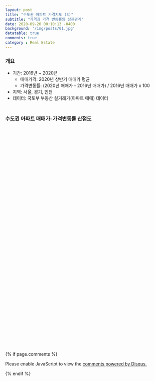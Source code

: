 ```yaml
---
layout: post
title: "수도권 아파트 가격지도 (3)"
subtitle: "가격과 가격 변동률의 상관관계"
date: 2020-09-20 00:10:13 -0400
background: '/img/posts/01.jpg'
datatable: true
comments: true
category : Real Estate
---
```


<h3>
  개요<br/>
</h3>

- 기간: 2016년 ~ 2020년
  - 매매가격: 2020년 상반기 매매가 평균 
  - 가격변동률: (2020년 매매가 - 2016년 매매가) / 2016년 매매가 x 100 
- 지역: 서울, 경기, 인천
- 데이터: 국토부 부동산 실거래가(아파트 매매) 데이터

<html>
<head>
  <!-- Plotly.js -->
  <script src="https://cdn.plot.ly/plotly-latest.min.js"></script>
  <!-- jquery -->
  <script src="https://code.jquery.com/jquery-3.5.0.js"></script>
</head>

<body>
<h3>
  <br>수도권 아파트 매매가-가격변동률 산점도<br/>
</h3>
  <div id="myDiv" style="width:100%;height:700px;"></div>
  
<script type="text/javascript">

var price_11 = [];
var price_ch_11 = [];
var goo_11 = [];

var price_28 = [];
var price_ch_28 = [];
var goo_28 = [];

var price_41 = [];
var price_ch_41 = [];
var goo_41 = [];


{% for city in site.data.metropolitan_apt_price_and_change %}  
  {% if city.SIG_CD > '41000' %}
    price_41.push( {{city.price}} );
    price_ch_41.push( {{city.price_ch}} );
    goo_41.push( '{{city.SIG_KOR_NM}}' );
  {% elsif city.SIG_CD > '28000' %}
    price_28.push( {{city.price}} );
    price_ch_28.push( {{city.price_ch}} );
    goo_28.push( '{{city.SIG_KOR_NM}}' );
  {% else %}
    price_11.push( {{city.price}} );
    price_ch_11.push( {{city.price_ch}} );
    goo_11.push( '{{city.SIG_KOR_NM}}' );
  {% endif %}
{% endfor %}

var trace_11 = {
 x : price_11,
 y : price_ch_11,
 mode : 'markers',
 type : 'scatter',
 name : '서울특별시',
 text: goo_11,
 marker: {size: 11}
};

var trace_28 = {
 x : price_28,
 y : price_ch_28,
 mode : 'markers',
 type : 'scatter',
 name : '인천광역시',
 text: goo_28,
 marker: {size: 11}
};

var trace_41 = {
 x : price_41,
 y : price_ch_41,
 mode : 'markers',
 type : 'scatter',
 name : '경기도',
 text: goo_41,
 marker: {size: 11}
};

var data = [ trace_11, trace_28, trace_41];

var layout = {
  xaxis: {
    title: "매매가격\n(만원)",
    range: [ -1000, 180000 ]
  },
  yaxis: {
    title: "가격 변동률\n(%)",
    range: [-30, 110]
  },
  title:'Price vs. Price Change'
    
};

Plotly.newPlot('myDiv', data, layout);

</script>
</body>
</html>


  {% if page.comments %} 

  <div id="disqus_thread"></div>
  <script>
  
  /**
  *  RECOMMENDED CONFIGURATION VARIABLES: EDIT AND UNCOMMENT THE SECTION BELOW TO INSERT DYNAMIC VALUES FROM YOUR PLATFORM OR CMS.
  *  LEARN WHY DEFINING THESE VARIABLES IS IMPORTANT: https://disqus.com/admin/universalcode/#configuration-variables*/
  /*
  var disqus_config = function () {
  this.page.url = PAGE_URL;  // Replace PAGE_URL with your page's canonical URL variable
  this.page.identifier = PAGE_IDENTIFIER; // Replace PAGE_IDENTIFIER with your page's unique identifier variable
  };
  */
  (function() { // DON'T EDIT BELOW THIS LINE
  var d = document, s = d.createElement('script');
  s.src = 'https://jirehbak.disqus.com/embed.js';
  s.setAttribute('data-timestamp', +new Date());
  (d.head || d.body).appendChild(s);
  })();
  </script>
  <noscript>Please enable JavaScript to view the <a href="https://disqus.com/?ref_noscript">comments powered by Disqus.</a></noscript>
                              
  {% endif %}